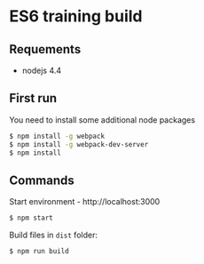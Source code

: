 # ES6 training build

## Requements
 - nodejs 4.4
 
## First run
You need to install some additional node packages
```sh
$ npm install -g webpack
$ npm install -g webpack-dev-server
$ npm install
```

## Commands 

Start environment - http://localhost:3000 
```sh
$ npm start
``` 


Build files in `dist` folder:
```sh
$ npm run build
```
